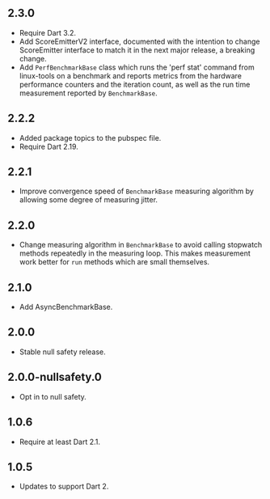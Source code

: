 ## 2.3.0

- Require Dart 3.2.
- Add ScoreEmitterV2 interface, documented with the intention to change
ScoreEmitter interface to match it in the next major release,
 a breaking change.
- Add `PerfBenchmarkBase` class which runs the 'perf stat' command from
linux-tools on a benchmark and reports metrics from the hardware
performance counters and the iteration count, as well as the run time
measurement reported by `BenchmarkBase`.

## 2.2.2

- Added package topics to the pubspec file.
- Require Dart 2.19.

## 2.2.1

- Improve convergence speed of `BenchmarkBase` measuring algorithm by allowing
some degree of measuring jitter.

## 2.2.0

- Change measuring algorithm in `BenchmarkBase` to avoid calling stopwatch
methods repeatedly in the measuring loop. This makes measurement work better
for `run` methods which are small themselves.

## 2.1.0

- Add AsyncBenchmarkBase.

## 2.0.0

- Stable null safety release.

## 2.0.0-nullsafety.0

- Opt in to null safety.

## 1.0.6

- Require at least Dart 2.1.

## 1.0.5

- Updates to support Dart 2.
